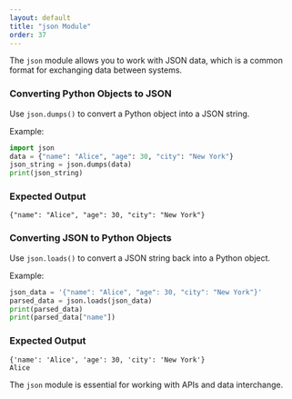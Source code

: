 ```yaml
---
layout: default
title: "json Module"
order: 37
---
```


The `json` module allows you to work with JSON data, which is a common format for exchanging data between systems.

### Converting Python Objects to JSON

Use `json.dumps()` to convert a Python object into a JSON string.

Example:

```python
import json
data = {"name": "Alice", "age": 30, "city": "New York"}
json_string = json.dumps(data)
print(json_string)
```

### Expected Output

```plaintext
{"name": "Alice", "age": 30, "city": "New York"}
```

### Converting JSON to Python Objects

Use `json.loads()` to convert a JSON string back into a Python object.

Example:

```python
json_data = '{"name": "Alice", "age": 30, "city": "New York"}'
parsed_data = json.loads(json_data)
print(parsed_data)
print(parsed_data["name"])
```

### Expected Output

```plaintext
{'name': 'Alice', 'age': 30, 'city': 'New York'}
Alice
```

The `json` module is essential for working with APIs and data interchange.